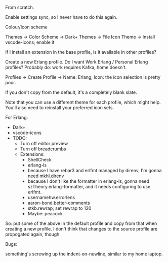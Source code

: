 From scratch.

Enable settings sync, so I never have to do this again.

Colour/Icon scheme

Themes -> Color Scheme -> Dark+
Themes -> File Icon Theme -> Install vscode-icons; enable it

If I install an extension in the base profile, is it available in other profiles?

Create a new Erlang profile. Do I want Work Erlang / Personal Erlang profiles? Probably do: work requires Kafka, home doesn't.

Profiles -> Create Profile -> Name: Erlang, Icon: the icon selection is pretty poor.

If you don't copy from the default, it's a completely blank slate.

Note that you can use a different theme for each profile, which might help. You'll also need to reinstall your preferred icon sets.

For Erlang:
- Dark+
- vscode-icons
- TODO:
  - Turn off editor preview
  - Turn off breadcrumbs
  - Extensions:
    - ShellCheck
    - erlang-ls
    - because I have rebar3 and erlfmt managed by direnv, I'm gonna need mkhl.direnv
    - because I don't like the formatter in erlang-ls, gonna need szTheory.erlang-formatter, and it needs configuring to use erlfmt.
    - usernamehw.errorlens
    - aaron-bond.better-comments
    - stkb.rewrap; set rewrap to 120
    - Maybe: peacock

So: put some of the above in the default profile and copy from that when
creating a new profile. I don't think that changes to the source profile are
propogated again, though.

Bugs:

something's screwing up the indent-on-newline, similar to my home laptop.

